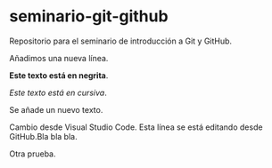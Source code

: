 # seminario-git-github

Repositorio para el seminario de introducción a Git y GitHub.

Añadimos una nueva línea.

**Este texto está en negrita**.

*Este texto está en cursiva*.

Se añade un nuevo texto.

Cambio desde Visual Studio Code.
Esta línea se está editando desde GitHub.Bla bla bla.

Otra prueba.

